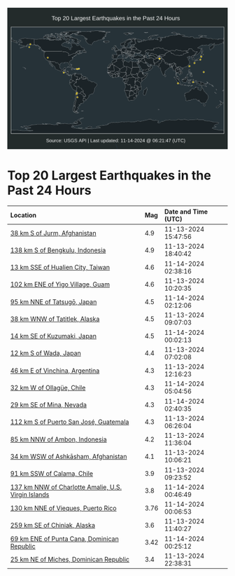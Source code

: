 ![Map](./map.png)

# Top 20 Largest Earthquakes in the Past 24 Hours

| Location | Mag | Date and Time (UTC) |
|:---|:---|:---|
| [38 km S of Jurm, Afghanistan](https://earthquake.usgs.gov/earthquakes/eventpage/us7000nrj9) | 4.9 | 11-13-2024 15:47:56 |
| [138 km S of Bengkulu, Indonesia](https://earthquake.usgs.gov/earthquakes/eventpage/us7000nrl4) | 4.9 | 11-13-2024 18:40:42 |
| [13 km SSE of Hualien City, Taiwan](https://earthquake.usgs.gov/earthquakes/eventpage/us7000nrn9) | 4.6 | 11-14-2024 02:38:16 |
| [102 km ENE of Yigo Village, Guam](https://earthquake.usgs.gov/earthquakes/eventpage/us7000nrir) | 4.6 | 11-13-2024 10:20:35 |
| [95 km NNE of Tatsugō, Japan](https://earthquake.usgs.gov/earthquakes/eventpage/us7000nrn4) | 4.5 | 11-14-2024 02:12:06 |
| [38 km WNW of Tatitlek, Alaska](https://earthquake.usgs.gov/earthquakes/eventpage/ak024em2arnr) | 4.5 | 11-13-2024 09:07:03 |
| [14 km SE of Kuzumaki, Japan](https://earthquake.usgs.gov/earthquakes/eventpage/us7000nrml) | 4.5 | 11-14-2024 00:02:13 |
| [12 km S of Wada, Japan](https://earthquake.usgs.gov/earthquakes/eventpage/us7000nria) | 4.4 | 11-13-2024 07:02:08 |
| [46 km E of Vinchina, Argentina](https://earthquake.usgs.gov/earthquakes/eventpage/us7000nriz) | 4.3 | 11-13-2024 12:16:23 |
| [32 km W of Ollagüe, Chile](https://earthquake.usgs.gov/earthquakes/eventpage/us7000nrnn) | 4.3 | 11-14-2024 05:04:56 |
| [29 km SE of Mina, Nevada](https://earthquake.usgs.gov/earthquakes/eventpage/nn00887532) | 4.3 | 11-14-2024 02:40:35 |
| [112 km S of Puerto San José, Guatemala](https://earthquake.usgs.gov/earthquakes/eventpage/us7000nri0) | 4.3 | 11-13-2024 06:26:04 |
| [85 km NNW of Ambon, Indonesia](https://earthquake.usgs.gov/earthquakes/eventpage/us7000nriu) | 4.2 | 11-13-2024 11:36:04 |
| [34 km WSW of Ashkāsham, Afghanistan](https://earthquake.usgs.gov/earthquakes/eventpage/us7000nril) | 4.1 | 11-13-2024 10:06:21 |
| [91 km SSW of Calama, Chile](https://earthquake.usgs.gov/earthquakes/eventpage/us7000nrih) | 3.9 | 11-13-2024 09:23:52 |
| [137 km NNW of Charlotte Amalie, U.S. Virgin Islands](https://earthquake.usgs.gov/earthquakes/eventpage/pr2024319001) | 3.8 | 11-14-2024 00:46:49 |
| [130 km NNE of Vieques, Puerto Rico](https://earthquake.usgs.gov/earthquakes/eventpage/pr2024319000) | 3.76 | 11-14-2024 00:06:53 |
| [259 km SE of Chiniak, Alaska](https://earthquake.usgs.gov/earthquakes/eventpage/us7000nriv) | 3.6 | 11-13-2024 11:40:27 |
| [69 km ENE of Punta Cana, Dominican Republic](https://earthquake.usgs.gov/earthquakes/eventpage/pr71465663) | 3.42 | 11-14-2024 00:25:12 |
| [25 km NE of Miches, Dominican Republic](https://earthquake.usgs.gov/earthquakes/eventpage/pr71465623) | 3.4 | 11-13-2024 22:38:31 |
